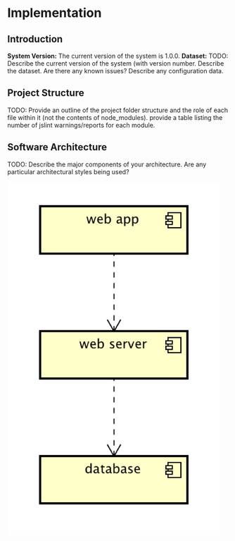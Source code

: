 # Implementation

## Introduction
**System Version:** The current version of the system is 1.0.0.
**Dataset:** 
TODO: Describe the current version of the system (with version number. Describe the dataset. Are there any known issues? Describe any configuration data.

## Project Structure
TODO: Provide an outline of the project folder structure and the role of each file within it (not the contents of node_modules).
provide a table listing the number of jslint warnings/reports for each module.

## Software Architecture
TODO: Describe the major components of your architecture. Are any particular architectural styles being used?

![Insert your component Diagram here](images/component.png)
